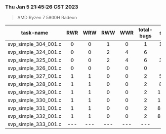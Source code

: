 ### Thu Jan  5 21:45:26 CST 2023
> AMD   Ryzen   7   5800H Radeon

| task-name | RWR | WRW | RWW | WWR | total-bugs| state | total time(ms) |
| :---: | :---: | :---: | :---: | :---: | :---: | :---: | :---: | 
| svp_simple_304_001.c | 0 | 0 | 1 | 0 | 1 | 1165 | 273 |
| svp_simple_324_001.c | 0 | 0 | 2 | 4 | 6 | 448 | 218 |
| svp_simple_325_001.c | 0 | 0 | 2 | 4 | 6 | 3060 | 530 |
| svp_simple_326_001.c | 0 | 0 | 0 | 0 | 0 | 10 | 13 |
| svp_simple_327_001.c | 1 | 1 | 0 | 0 | 2 | 5835 | 1293 |
| svp_simple_328_001.c | 1 | 1 | 0 | 0 | 2 | 8225 | 1396 |
| svp_simple_329_001.c | 1 | 1 | 0 | 0 | 2 | 17185 | 3234 |
| svp_simple_330_001.c | 1 | 1 | 0 | 0 | 2 | 17185 | 3301 |
| svp_simple_331_001.c | 1 | 1 | 0 | 0 | 2 | 85235 | 13592 |
| svp_simple_332_001.c | 1 | 1 | 0 | 0 | 2 | 85235 | 11940 |
| svp_simple_333_001.c | --- | --- | --- | --- | --- | --- | --- |
